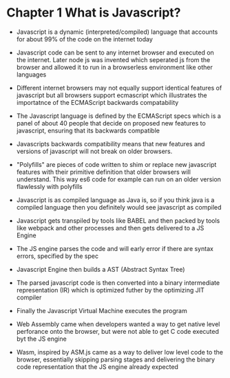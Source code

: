 # Chapter 1 What is Javascript?

- Javascript is a dynamic (interpreted/compiled) language that accounts for about 99% of the code on the internet today
- Javascript code can be sent to any internet browser and executed on the internet. Later node js was invented which seperated js from the browser and allowed it to run in a browserless environment like other languages
- Different internet browsers may not equally support identical features of javascript but all browsers support ecmascript which illustrates the importatnce of the ECMAScript backwards compatability
- The Javascript language is defined by the ECMAScript specs which is a panel of about 40 people that decide on proposed new features to javascript, ensuring that its backwards compatible
- Javascripts backwards compatibility means that new features and versions of javascript will not break on older browsers.
- "Polyfills" are pieces of code written to shim or replace new javascript features with their primitive definition that older browsers will understand. This way es6 code for example can run on an older version flawlessly with polyfills
- Javascript is as compiled language as Java is, so if you think java is a compiled language then you definitely would see javascript as compiled
- Javascript gets transpiled by tools like BABEL and then packed by tools like webpack and other processes and then gets delivered to a JS Engine
- The JS engine parses the code and will early error if there are syntax errors, specified by the spec
- Javascript Engine then builds a AST (Abstract Syntax Tree)
- The parsed javascript code is then converted into a binary intermediate representation (IR) which is optimized futher by the optimizing JIT compiler
- Finally the Javascript Virtual Machine executes the program

- Web Assembly came when developers wanted a way to get native level perforance onto the browser, but were not able to get C code executed byt the JS engine
- Wasm, inspired by ASM.js came as a way to deliver low level code to the browser, essentially skipping parsing stages and delivering the binary code representation that the JS engine already expected
